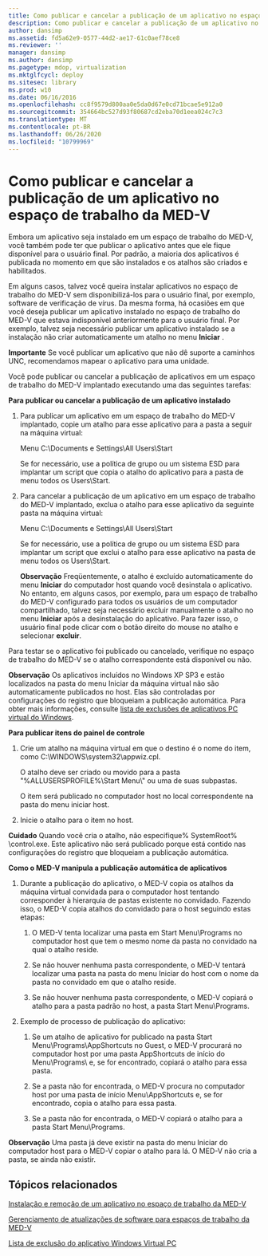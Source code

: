 ```yaml
---
title: Como publicar e cancelar a publicação de um aplicativo no espaço de trabalho da MED-V
description: Como publicar e cancelar a publicação de um aplicativo no espaço de trabalho da MED-V
author: dansimp
ms.assetid: fd5a62e9-0577-44d2-ae17-61c0aef78ce8
ms.reviewer: ''
manager: dansimp
ms.author: dansimp
ms.pagetype: mdop, virtualization
ms.mktglfcycl: deploy
ms.sitesec: library
ms.prod: w10
ms.date: 06/16/2016
ms.openlocfilehash: cc8f9579d800aa0e5da0d67e0cd71bcae5e912a0
ms.sourcegitcommit: 354664bc527d93f80687cd2eba70d1eea024c7c3
ms.translationtype: MT
ms.contentlocale: pt-BR
ms.lasthandoff: 06/26/2020
ms.locfileid: "10799969"
---
```

# Como publicar e cancelar a publicação de um aplicativo no espaço de trabalho da MED-V


Embora um aplicativo seja instalado em um espaço de trabalho do MED-V, você também pode ter que publicar o aplicativo antes que ele fique disponível para o usuário final. Por padrão, a maioria dos aplicativos é publicada no momento em que são instalados e os atalhos são criados e habilitados.

Em alguns casos, talvez você queira instalar aplicativos no espaço de trabalho do MED-V sem disponibilizá-los para o usuário final, por exemplo, software de verificação de vírus. Da mesma forma, há ocasiões em que você deseja publicar um aplicativo instalado no espaço de trabalho do MED-V que estava indisponível anteriormente para o usuário final. Por exemplo, talvez seja necessário publicar um aplicativo instalado se a instalação não criar automaticamente um atalho no menu **Iniciar** .

**Importante**  Se você publicar um aplicativo que não dê suporte a caminhos UNC, recomendamos mapear o aplicativo para uma unidade.

 

Você pode publicar ou cancelar a publicação de aplicativos em um espaço de trabalho do MED-V implantado executando uma das seguintes tarefas:

**Para publicar ou cancelar a publicação de um aplicativo instalado**

1.  Para publicar um aplicativo em um espaço de trabalho do MED-V implantado, copie um atalho para esse aplicativo para a pasta a seguir na máquina virtual:

    Menu C:\\Documents e Settings\\All Users\\Start

    Se for necessário, use a política de grupo ou um sistema ESD para implantar um script que copia o atalho do aplicativo para a pasta de menu todos os Users\\Start.

2.  Para cancelar a publicação de um aplicativo em um espaço de trabalho do MED-V implantado, exclua o atalho para esse aplicativo da seguinte pasta na máquina virtual:

    Menu C:\\Documents e Settings\\All Users\\Start

    Se for necessário, use a política de grupo ou um sistema ESD para implantar um script que exclui o atalho para esse aplicativo na pasta de menu todos os Users\\Start.

    **Observação**  Freqüentemente, o atalho é excluído automaticamente do menu **Iniciar** do computador host quando você desinstala o aplicativo. No entanto, em alguns casos, por exemplo, para um espaço de trabalho do MED-V configurado para todos os usuários de um computador compartilhado, talvez seja necessário excluir manualmente o atalho no menu **Iniciar** após a desinstalação do aplicativo. Para fazer isso, o usuário final pode clicar com o botão direito do mouse no atalho e selecionar **excluir**.

     

Para testar se o aplicativo foi publicado ou cancelado, verifique no espaço de trabalho do MED-V se o atalho correspondente está disponível ou não.

**Observação**  Os aplicativos incluídos no Windows XP SP3 e estão localizados na pasta do menu Iniciar da máquina virtual não são automaticamente publicados no host. Elas são controladas por configurações do registro que bloqueiam a publicação automática. Para obter mais informações, consulte [lista de exclusões de aplicativos PC virtual do Windows](windows-virtual-pc-application-exclude-list.md).

 

**Para publicar itens do painel de controle**

1.  Crie um atalho na máquina virtual em que o destino é o nome do item, como C:\\WINDOWS\\system32\\appwiz.cpl.

    O atalho deve ser criado ou movido para a pasta "%ALLUSERSPROFILE%\\Start Menu\\" ou uma de suas subpastas.

    O item será publicado no computador host no local correspondente na pasta do menu iniciar host.

2.  Inicie o atalho para o item no host.

**Cuidado**  Quando você cria o atalho, não especifique% SystemRoot% \\control.exe. Este aplicativo não será publicado porque está contido nas configurações do registro que bloqueiam a publicação automática.

 

**Como o MED-V manipula a publicação automática de aplicativos**

1.  Durante a publicação do aplicativo, o MED-V copia os atalhos da máquina virtual convidada para o computador host tentando corresponder à hierarquia de pastas existente no convidado. Fazendo isso, o MED-V copia atalhos do convidado para o host seguindo estas etapas:

    1.  O MED-V tenta localizar uma pasta em Start Menu\\Programs no computador host que tem o mesmo nome da pasta no convidado na qual o atalho reside.

    2.  Se não houver nenhuma pasta correspondente, o MED-V tentará localizar uma pasta na pasta do menu Iniciar do host com o nome da pasta no convidado em que o atalho reside.

    3.  Se não houver nenhuma pasta correspondente, o MED-V copiará o atalho para a pasta padrão no host, a pasta Start Menu\\Programs.

2.  Exemplo de processo de publicação do aplicativo:

    1.  Se um atalho de aplicativo for publicado na pasta Start Menu\\Programs\\AppShortcuts no Guest, o MED-V procurará no computador host por uma pasta AppShortcuts de início do Menu\\Programs\\ e, se for encontrado, copiará o atalho para essa pasta.

    2.  Se a pasta não for encontrada, o MED-V procura no computador host por uma pasta de início Menu\\AppShortcuts e, se for encontrado, copia o atalho para essa pasta.

    3.  Se a pasta não for encontrada, o MED-V copiará o atalho para a pasta Start Menu\\Programs.

**Observação**  Uma pasta já deve existir na pasta do menu Iniciar do computador host para o MED-V copiar o atalho para lá. O MED-V não cria a pasta, se ainda não existir.

 

## Tópicos relacionados


[Instalação e remoção de um aplicativo no espaço de trabalho da MED-V](installing-and-removing-an-application-on-the-med-v-workspace.md)

[Gerenciamento de atualizações de software para espaços de trabalho da MED-V](managing-software-updates-for-med-v-workspaces.md)

[Lista de exclusão do aplicativo Windows Virtual PC](windows-virtual-pc-application-exclude-list.md)

 

 





